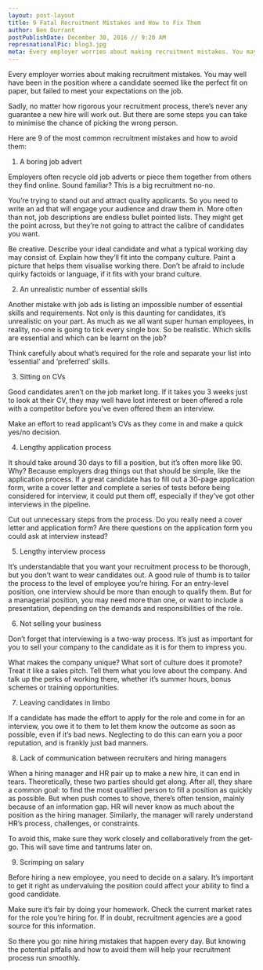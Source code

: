 ```yaml
---
layout: post-layout
title: 9 Fatal Recruitment Mistakes and How to Fix Them
author: Ben Durrant
postPublishDate: December 30, 2016 // 9:20 AM
represnationalPic: blog3.jpg
meta: Every employer worries about making recruitment mistakes. You may well have been in the position where a candidate seemed like the perfect fit on paper, but failed to meet your expectations on the job.  Sadly, no matter how rigorous your recruitment process, there’s never any guarantee a new hire will work out. But there are
---
```

 Every employer worries about making recruitment mistakes. You may well have been in the position where a candidate seemed like the perfect fit on paper, but failed to meet your expectations on the job. 

Sadly, no matter how rigorous your recruitment process, there’s never any guarantee a new hire will work out. But there are some steps you can take to minimise the chance of picking the wrong person.

Here are 9 of the most common recruitment mistakes and how to avoid them:

1. A boring job advert

Employers often recycle old job adverts or piece them together from others they find online. Sound familiar? This is a big recruitment no-no.

You’re trying to stand out and attract quality applicants. So you need to write an ad that will engage your audience and draw them in. More often than not, job descriptions are endless bullet pointed lists. They might get the point across, but they’re not going to attract the calibre of candidates you want.

Be creative. Describe your ideal candidate and what a typical working day may consist of. Explain how they’ll fit into the company culture. Paint a picture that helps them visualise working there. Don’t be afraid to include quirky factoids or language, if it fits with your brand culture.

2. An unrealistic number of essential skills

Another mistake with job ads is listing an impossible number of essential skills and requirements. Not only is this daunting for candidates, it’s unrealistic on your part. As much as we all want super human employees, in reality, no-one is going to tick every single box. So be realistic. Which skills are essential and which can be learnt on the job?

Think carefully about what’s required for the role and separate your list into ‘essential’ and ‘preferred’ skills.

3. Sitting on CVs

Good candidates aren’t on the job market long. If it takes you 3 weeks just to look at their CV, they may well have lost interest or been offered a role with a competitor before you’ve even offered them an interview.

Make an effort to read applicant’s CVs as they come in and make a quick yes/no decision.

4. Lengthy application process 

It should take around 30 days to fill a position, but it’s often more like 90. Why? Because employers drag things out that should be simple, like the application process. If a great candidate has to fill out a 30-page application form, write a cover letter and complete a series of tests before being considered for interview, it could put them off, especially if they’ve got other interviews in the pipeline.

Cut out unnecessary steps from the process. Do you really need a cover letter and application form? Are there questions on the application form you could ask at interview instead?

5. Lengthy interview process

It’s understandable that you want your recruitment process to be thorough, but you don’t want to wear candidates out. A good rule of thumb is to tailor the process to the level of employee you’re hiring. For an entry-level position, one interview should be more than enough to qualify them. But for a managerial position, you may need more than one, or want to include a presentation, depending on the demands and responsibilities of the role.

6. Not selling your business

Don’t forget that interviewing is a two-way process. It’s just as important for you to sell your company to the candidate as it is for them to impress you.

What makes the company unique? What sort of culture does it promote? Treat it like a sales pitch. Tell them what you love about the company. And talk up the perks of working there, whether it’s summer hours, bonus schemes or training opportunities.

7. Leaving candidates in limbo

If a candidate has made the effort to apply for the role and come in for an interview, you owe it to them to let them know the outcome as soon as possible, even if it’s bad news. Neglecting to do this can earn you a poor reputation, and is frankly just bad manners.

8. Lack of communication between recruiters and hiring managers

When a hiring manager and HR pair up to make a new hire, it can end in tears. Theoretically, these two parties should get along. After all, they share a common goal: to find the most qualified person to fill a position as quickly as possible. But when push comes to shove, there’s often tension, mainly because of an information gap. HR will never know as much about the position as the hiring manager. Similarly, the manager will rarely understand HR’s process, challenges, or constraints.

To avoid this, make sure they work closely and collaboratively from the get-go. This will save time and tantrums later on.

9. Scrimping on salary

Before hiring a new employee, you need to decide on a salary. It’s important to get it right as undervaluing the position could affect your ability to find a good candidate.

Make sure it’s fair by doing your homework. Check the current market rates for the role you’re hiring for. If in doubt, recruitment agencies are a good source for this information.

So there you go: nine hiring mistakes that happen every day. But knowing the potential pitfalls and how to avoid them will help your recruitment process run smoothly.

     